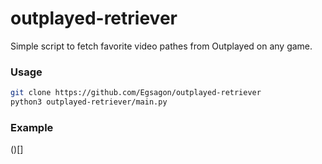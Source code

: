 # outplayed-retriever

Simple script to fetch favorite video pathes from Outplayed on any game.

### Usage

```sh
git clone https://github.com/Egsagon/outplayed-retriever
python3 outplayed-retriever/main.py
```

### Example
()[]
